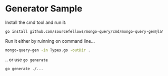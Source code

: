 # Generator Sample

Install the cmd tool and run it:

```bash
go install github.com/sourcefellows/mongo-query/cmd/mongo-query-gen@latest
```

Run it either by ruinning on command line...

```bash
mongo-query-gen -in Types.go -outDir .
```

.. or use `go generate`

```bash
go generate ./...
```